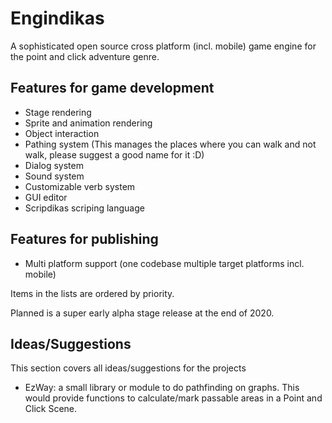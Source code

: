 # Engindikas

A sophisticated open source cross platform (incl. mobile) game engine for the point and click adventure genre.

## Features for game development

- Stage rendering
- Sprite and animation rendering
- Object interaction
- Pathing system (This manages the places where you can walk and not walk, please suggest a good name for it :D)
- Dialog system
- Sound system
- Customizable verb system
- GUI editor
- Scripdikas scriping language

## Features for publishing

- Multi platform support (one codebase multiple target platforms incl. mobile)

Items in the lists are ordered by priority.

Planned is a super early alpha stage release at the end of 2020.

## Ideas/Suggestions

This section covers all ideas/suggestions for the projects

- EzWay: a small library or module to do pathfinding on graphs. This would provide functions to calculate/mark passable areas in a Point and Click Scene.
